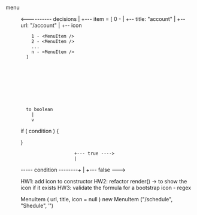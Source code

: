 menu<Menu> <---------- decisions
      |
      +--- item<Array> = [
        0 - <MenuItem />
               |
               +-- title: "account"
               |
               +-- url: "/account"
               |
               +-- icon

        1 - <MenuItem />
        2 - <MenuItem />
        ...
        n - <MenuItem />
      ]









      to boolean
        |
        v
if ( condition ) {

}


                        +--- true ---->
                        |
----- condition --------+
                        |
                        +--- false --->


HW1: add icon to constructor
HW2: refactor render() -> to show the icon if it exists
HW3: validate the formula for a bootstrap icon - regex

MenuItem ( url, title, icon = null )
new MenuItem ("/schedule", "Shedule", '<i class="bi bi-calendar"></i>')



